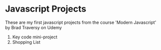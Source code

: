 # Javascript Projects
These are my first javascript projects from the course 'Modern Javascript' by Brad Traversy on Udemy
1. Key code mini-project
2. Shopping List
